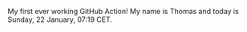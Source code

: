 My first ever working GitHub Action!
My name is Thomas and today is Sunday, 22 January, 07:19 CET. 
